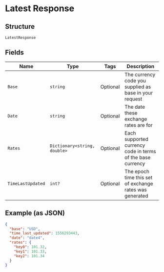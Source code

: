 
# Latest Response

## Structure

`LatestResponse`

## Fields

| Name | Type | Tags | Description |
|  --- | --- | --- | --- |
| `Base` | `string` | Optional | The currency code you supplied as base in your request |
| `Date` | `string` | Optional | The date these exchange rates are for |
| `Rates` | `Dictionary<string, double>` | Optional | Each supported currency code in terms of the base currency |
| `TimeLastUpdated` | `int?` | Optional | The epoch time this set of exchange rates was generated |

## Example (as JSON)

```json
{
  "base": "USD",
  "time_last_updated": 1556293443,
  "date": "date4",
  "rates": {
    "key0": 101.32,
    "key1": 101.33,
    "key2": 101.34
  }
}
```

